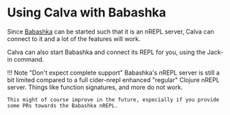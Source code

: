 # Using Calva with Babashka

Since [Babashka](https://babashka.org) can be started such that it is an nREPL server, Calva can connect to it and a lot of the features will work.

Calva can also start Babashka and connect its REPL for you, using the Jack-in command.

!!! Note "Don't expect complete support"
    Babashka's nREPL server is still a bit limited compared to a full cider-nrepl enhanced "regular" Clojure nREPL server. Things like function signatures, and more do not work. 
    
    This might of course improve in the future, especially if you provide some PRs towards the Babashka nREPL.